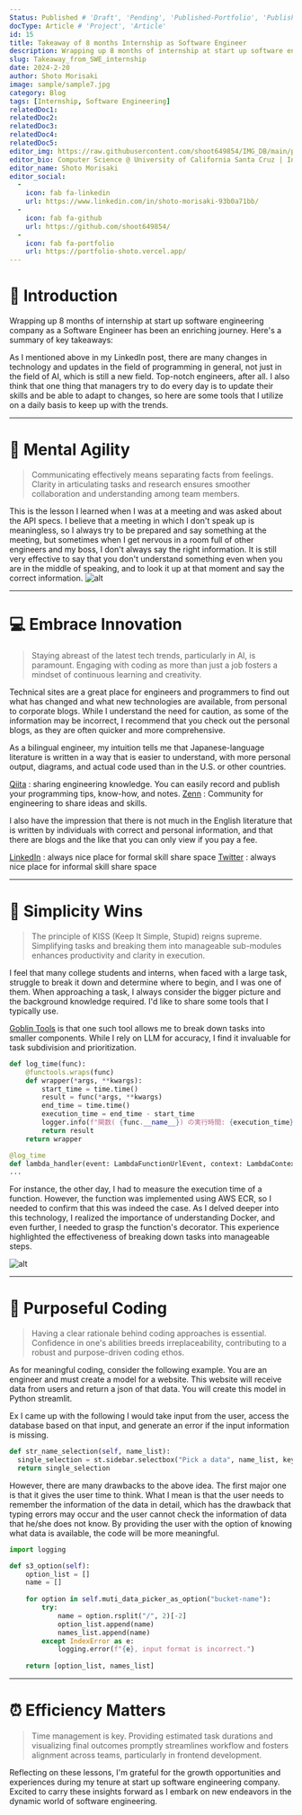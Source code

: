 ```yaml
---
Status: Published # 'Draft', 'Pending', 'Published-Portfolio', 'Published-Medium', 'Rewriting'
docType: Article # 'Project', 'Article'
id: 15
title: Takeaway of 8 months Internship as Software Engineer
description: Wrapping up 8 months of internship at start up software engineering company as a Software Engineer has been an enriching journey. Here's a summary of key takeaways
slug: Takeaway_from_SWE_internship
date: 2024-2-20
author: Shoto Morisaki
image: sample/sample7.jpg
category: Blog
tags: [Internship, Software Engineering]
relatedDoc1: 
relatedDoc2: 
relatedDoc3: 
relatedDoc4: 
relatedDoc5: 
editor_img: https://raw.githubusercontent.com/shoot649854/IMG_DB/main/profile.webp
editor_bio: Computer Science @ University of California Santa Cruz | Intern @ LiNK
editor_name: Shoto Morisaki
editor_social:
  -
    icon: fab fa-linkedin
    url: https://www.linkedin.com/in/shoto-morisaki-93b0a71bb/
  -
    icon: fab fa-github
    url: https://github.com/shoot649854/
  -
    icon: fab fa-portfolio
    url: https://portfolio-shoto.vercel.app/
---
```













# 🚀 Introduction 
Wrapping up 8 months of internship at start up software engineering company as a Software Engineer has been an enriching journey. Here's a summary of key takeaways:

As I mentioned above in my LinkedIn post, there are many changes in technology and updates in the field of programming in general, not just in the field of AI, which is still a new field. Top-notch engineers, after all. I also think that one thing that managers try to do every day is to update their skills and be able to adapt to changes, so here are some tools that I utilize on a daily basis to keep up with the trends.

---

# 🧠 Mental Agility 
> Communicating effectively means separating facts from feelings. Clarity in articulating tasks and research ensures smoother collaboration and understanding among team members.

This is the lesson I learned when I was at a meeting and was asked about the API specs. I believe that a meeting in which I don't speak up is meaningless, so I always try to be prepared and say something at the meeting, but sometimes when I get nervous in a room full of other engineers and my boss, I don't always say the right information. It is still very effective to say that you don't understand something even when you are in the middle of speaking, and to look it up at that moment and say the correct information.
![alt](/post/4/meeting.jpg)

---

# 💻 Embrace Innovation 
> Staying abreast of the latest tech trends, particularly in AI, is paramount. Engaging with coding as more than just a job fosters a mindset of continuous learning and creativity.

Technical sites are a great place for engineers and programmers to find out what has changed and what new technologies are available, from personal to corporate blogs. While I understand the need for caution, as some of the information may be incorrect, I recommend that you check out the personal blogs, as they are often quicker and more comprehensive. 

As a bilingual engineer, my intuition tells me that Japanese-language literature is written in a way that is easier to understand, with more personal output, diagrams, and actual code used than in the U.S. or other countries. 

[Qiita](https://qiita.com/) : sharing engineering knowledge. You can easily record and publish your programming tips, know-how, and notes.
[Zenn](https://zenn.dev/) : Community for engineering to share ideas and skills.

I also have the impression that there is not much in the English literature that is written by individuals with correct and personal information, and that there are blogs and the like that you can only view if you pay a fee.

[LinkedIn](https://www.linkedin.com/) : always nice place for formal skill share space
[Twitter](https://twitter.com/) : always nice place for informal skill share space

---

# 🔑 Simplicity Wins 
> The principle of KISS (Keep It Simple, Stupid) reigns supreme. Simplifying tasks and breaking them into manageable sub-modules enhances productivity and clarity in execution.

I feel that many college students and interns, when faced with a large task, struggle to break it down and determine where to begin, and I was one of them. When approaching a task, I always consider the bigger picture and the background knowledge required. I'd like to share some tools that I typically use.

[Goblin Tools](https://goblin.tools/) is that one such tool allows me to break down tasks into smaller components. While I rely on LLM for accuracy, I find it invaluable for task subdivision and prioritization.

```python
def log_time(func):
    @functools.wraps(func)
    def wrapper(*args, **kwargs):
        start_time = time.time()
        result = func(*args, **kwargs)
        end_time = time.time()
        execution_time = end_time - start_time
        logger.info(f"関数( {func.__name__}) の実行時間: {execution_time} sec")
        return result
    return wrapper

@log_time
def lambda_handler(event: LambdaFunctionUrlEvent, context: LambdaContext) -> dict:
...
```

For instance, the other day, I had to measure the execution time of a function. However, the function was implemented using AWS ECR, so I needed to confirm that this was indeed the case. As I delved deeper into this technology, I realized the importance of understanding Docker, and even further, I needed to grasp the function's decorator. This experience highlighted the effectiveness of breaking down tasks into manageable steps.

![alt](/post/4/docker_and_ecr.png "Architecture of sample Docker and ECR")

---

# 🎯 Purposeful Coding 
> Having a clear rationale behind coding approaches is essential. Confidence in one's abilities breeds irreplaceability, contributing to a robust and purpose-driven coding ethos.

As for meaningful coding, consider the following example. You are an engineer and must create a model for a website. This website will receive data from users and return a json of that data. You will create this model in Python streamlit.

Ex I came up with the following I would take input from the user, access the database based on that input, and generate an error if the input information is missing.

```python
def str_name_selection(self, name_list):
  single_selection = st.sidebar.selectbox("Pick a data", name_list, key=name_list)
  return single_selection
```

However, there are many drawbacks to the above idea. The first major one is that it gives the user time to think. What I mean is that the user needs to remember the information of the data in detail, which has the drawback that typing errors may occur and the user cannot check the information of data that he/she does not know. By providing the user with the option of knowing what data is available, the code will be more meaningful.

```python
import logging

def s3_option(self):
    option_list = []
    name = []
    
    for option in self.muti_data_picker_as_option("bucket-name"):
        try: 
            name = option.rsplit("/", 2)[-2]
            option_list.append(name)
            names_list.append(name)
        except IndexError as e:
            logging.error(f"{e}, input format is incorrect.")
    
    return [option_list, names_list]

```

---

# ⏰ Efficiency Matters 
> Time management is key. Providing estimated task durations and visualizing final outcomes promptly streamlines workflow and fosters alignment across teams, particularly in frontend development.

Reflecting on these lessons, I'm grateful for the growth opportunities and experiences during my tenure at start up software engineering company. Excited to carry these insights forward as I embark on new endeavors in the dynamic world of software engineering.